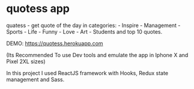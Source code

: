 # quotess app
quatess - get quote of the day in categories: 
    - Inspire
    - Management
    - Sports
    - Life
    - Funny
    - Love
    - Art
    - Students
and top 10 quotes.

DEMO: https://quotess.herokuapp.com

(Its Recommended To use Dev tools and emulate the app in Iphone X and Pixel 2XL sizes)

In this project I used ReactJS framework with Hooks, Redux state management and Sass.
